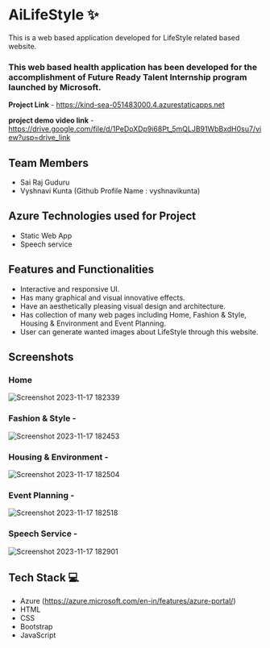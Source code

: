 # AiLifeStyle ✨

This is a web based application developed for LifeStyle related based website.

### This web based health application has been developed for the accomplishment of Future Ready Talent Internship program launched by Microsoft.


**Project Link** - https://kind-sea-051483000.4.azurestaticapps.net

**project demo video link** - https://drive.google.com/file/d/1PeDoXDp9i68Pt_5mQLJB91WbBxdH0su7/view?usp=drive_link

## Team Members
- Sai Raj Guduru
- Vyshnavi Kunta (Github Profile Name : vyshnavikunta)

## Azure Technologies used for Project

- Static Web App
- Speech service

## Features and Functionalities

- Interactive and responsive UI.
- Has many graphical and visual innovative effects.
- Have an aesthetically pleasing visual design and architecture.
- Has collection of many web pages including Home, Fashion & Style, Housing & Environment and Event Planning.
- User can generate wanted images about LifeStyle through this website.


## Screenshots

### Home

![Screenshot 2023-11-17 182339](https://github.com/sairaj0003/AiLifeStyle/assets/140234339/3f9958ef-7b6c-4344-a34e-819e98778e9d)

### Fashion & Style -

![Screenshot 2023-11-17 182453](https://github.com/sairaj0003/AiLifeStyle/assets/140234339/52535c03-26d5-4bce-a164-82a319275ece)

### Housing & Environment -

![Screenshot 2023-11-17 182504](https://github.com/sairaj0003/AiLifeStyle/assets/140234339/ab4475b7-8f0f-4476-b845-072460eedda9)

### Event Planning -

![Screenshot 2023-11-17 182518](https://github.com/sairaj0003/AiLifeStyle/assets/140234339/a54f6c42-e428-44e1-8e9e-50c458923a31)

### Speech Service -

![Screenshot 2023-11-17 182901](https://github.com/sairaj0003/AiLifeStyle/assets/140234339/6db30772-ef81-4ba2-b0de-6557d5b63929)

## Tech Stack 💻

- Azure (https://azure.microsoft.com/en-in/features/azure-portal/)
- HTML
- CSS
- Bootstrap
- JavaScript
